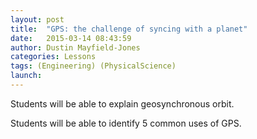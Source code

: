 ```yaml
---
layout: post
title:  "GPS: the challenge of syncing with a planet"
date:   2015-03-14 08:43:59
author: Dustin Mayfield-Jones
categories: Lessons
tags: (Engineering) (PhysicalScience)
launch: 
---
```

Students will be able to explain geosynchronous orbit.

Students will be able to identify 5 common uses of GPS.